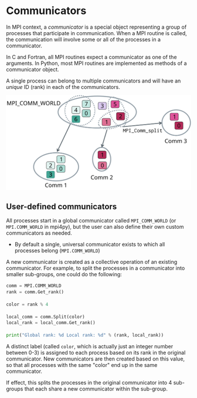 <!-- Title: Communicators -->

<!-- Short description:

In this article we discuss MPI communicators in more detail and show how to
create user-defined communicators.

-->


# Communicators

In MPI context, a *communicator* is a special object representing a group of
processes that participate in communication. When a MPI routine is called, the
communication will involve some or all of the processes in a communicator.

In C and Fortran, all MPI routines expect a communicator as one of the
arguments. In Python, most MPI routines are implemented as methods of a
communicator object.

A single process can belong to multiple communicators and will have an
*unique* ID (rank) in each of the communicators.

![](../../img/communicators.png)


## User-defined communicators

All processes start in a global communicator called `MPI_COMM_WORLD` (or
`MPI.COMM_WORLD` in mpi4py), but the user can also define their own custom
communicators as needed.

- By default a single, universal communicator exists to which all
  processes belong (`MPI.COMM_WORLD`)

A new communicator is created as a collective operation of an existing
communicator. For example, to split the processes in a communicator into
smaller sub-groups, one could do the following:

~~~python
comm = MPI.COMM_WORLD
rank = comm.Get_rank()

color = rank % 4

local_comm = comm.Split(color)
local_rank = local_comm.Get_rank()

print("Global rank: %d Local rank: %d" % (rank, local_rank))
~~~

A distinct label (called `color`, which is actually just an integer number
between 0-3) is assigned to each process based on its rank in the original
communicator. New communicators are then created based on this value, so that
all processes with the same "color" end up in the same communicator.

If effect, this splits the processes in the original communicator into 4
sub-groups that each share a new communicator within the sub-group.
